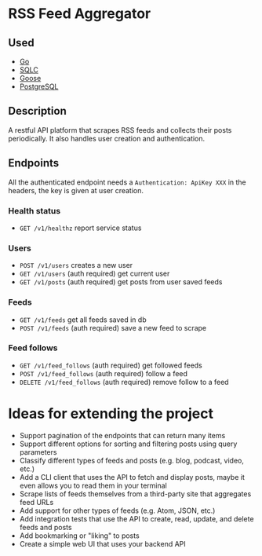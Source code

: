 # RSS Feed Aggregator

## Used

- [Go](https://go.dev/)
- [SQLC](https://sqlc.dev/)
- [Goose](http://pressly.github.io/goose/)
- [PostgreSQL](https://www.postgresql.org/golan)

## Description

A restful API platform that scrapes RSS feeds and collects their posts periodically. It also handles user creation and authentication.

## Endpoints

All the authenticated endpoint needs a `Authentication: ApiKey XXX` in the headers, the key is given at user creation.

### Health status

- `GET /v1/healthz` report service status

### Users

- `POST /v1/users` creates a new user
- `GET /v1/users` (auth required) get current user
- `GET /v1/posts` (auth required) get posts from user saved feeds

### Feeds

- `GET /v1/feeds` get all feeds saved in db
- `POST /v1/feeds` (auth required) save a new feed to scrape

### Feed follows

- `GET /v1/feed_follows` (auth required) get followed feeds
- `POST /v1/feed_follows` (auth required) follow a feed
- `DELETE /v1/feed_follows` (auth required) remove follow to a feed

# Ideas for extending the project

- Support pagination of the endpoints that can return many items
- Support different options for sorting and filtering posts using query parameters
- Classify different types of feeds and posts (e.g. blog, podcast, video, etc.)
- Add a CLI client that uses the API to fetch and display posts, maybe it even allows you to read them in your terminal
- Scrape lists of feeds themselves from a third-party site that aggregates feed URLs
- Add support for other types of feeds (e.g. Atom, JSON, etc.)
- Add integration tests that use the API to create, read, update, and delete feeds and posts
- Add bookmarking or "liking" to posts
- Create a simple web UI that uses your backend API

